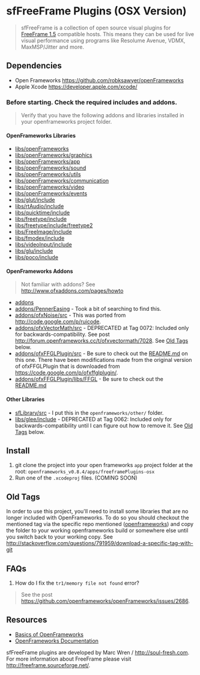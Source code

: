 # sfFreeFrame Plugins (OSX Version)
> sfFreeFrame is a collection of open source visual plugins for [FreeFrame 1.5](http://sourceforge.net/projects/freeframe/?source=typ_redirect) compatible hosts. This means they can be used for live visual performance using programs like Resolume Avenue, VDMX, MaxMSP/Jitter and more. 

## Dependencies 
- Open Frameworks <https://github.com/robksawyer/openFrameworks>
- Apple Xcode <https://developer.apple.com/xcode/>

### Before starting. Check the required includes and addons.
> Verify that you have the following addons and libraries installed in your openframeworks project folder.

#### OpenFrameworks Libraries
- [libs/openFrameworks](https://github.com/robksawyer/openFrameworks/tree/master/libs/openFrameworks)
- [libs/openFrameworks/graphics](https://github.com/robksawyer/openFrameworks/tree/master/libs/openFrameworks/graphics)
- [libs/openFrameworks/app](https://github.com/robksawyer/openFrameworks/tree/master/libs/openFrameworks/app)
- [libs/openFrameworks/sound](https://github.com/robksawyer/openFrameworks/tree/master/libs/openFrameworks/sound)
- [libs/openFrameworks/utils](https://github.com/robksawyer/openFrameworks/tree/master/libs/openFrameworks/utils)
- [libs/openFrameworks/communication](https://github.com/robksawyer/openFrameworks/tree/master/libs/openFrameworks/communication)
- [libs/openFrameworks/video](https://github.com/robksawyer/openFrameworks/tree/master/libs/openFrameworks/video)
- [libs/openFrameworks/events](https://github.com/robksawyer/openFrameworks/tree/master/libs/openFrameworks/events)
- [libs/glut/include](https://github.com/robksawyer/openFrameworks/tree/master/libs/glut)
- [libs/rtAudio/include](https://github.com/robksawyer/openFrameworks/tree/master/libs/rtAudio)
- [libs/quicktime/include](https://github.com/robksawyer/openFrameworks/tree/master/libs/quicktime)
- [libs/freetype/include](https://github.com/robksawyer/openFrameworks/tree/master/libs/freetype)
- [libs/freetype/include/freetype2](https://github.com/openframeworks/openFrameworks/tree/master/libs/freetype/include/freetype2/freetype)
- [libs/FreeImage/include](https://github.com/robksawyer/openFrameworks/tree/master/libs/FreeImage)
- [libs/fmodex/include](https://github.com/robksawyer/openFrameworks/tree/master/libs/fmodex)
- [libs/videoInput/include](https://github.com/robksawyer/openFrameworks/tree/master/libs/videoInput)
- [libs/glu/include](https://github.com/robksawyer/openFrameworks/tree/master/libs/glu)
- [libs/poco/include](https://github.com/robksawyer/openFrameworks/tree/master/libs/poco)

#### OpenFrameworks Addons
> Not familiar with addons? See <http://www.ofxaddons.com/pages/howto>

- [addons](https://github.com/robksawyer/openFrameworks/tree/osx-ffgl/addons)
- [addons/PennerEasing](https://github.com/robksawyer/ofxAddons/tree/master/PennerEasing) - Took a bit of searching to find this.
- [addons/ofxNoise/src](https://github.com/robksawyer/ofxRuicodeAddons/tree/master/ofxNoise/src) - This was ported from <http://code.google.com/p/ruicode>.
- [addons/ofxVectorMath/src](https://github.com/robksawyer/openFrameworks/tree/0071/addons/ofxVectorMath/src) - DEPRECATED at Tag 0072: Included only for backwards-compatibility. See post <http://forum.openframeworks.cc/t/ofxvectormath/7028>. See [Old Tags](#old-tags) below.
- [addons/ofxFFGLPlugin/src](https://github.com/robksawyer/openFrameworks/tree/osx-ffgl/addons/ofxFFGLPlugin/src) - Be sure to check out the [README.md](https://github.com/robksawyer/ofFFGLPlugin) on this one. There have been modifications made from the original version of ofxFFGLPlugin that is downloaded from <https://code.google.com/p/ofxffglplugin/>.
- [addons/ofxFFGLPlugin/libs/FFGL](https://github.com/robksawyer/openFrameworks/tree/osx-ffgl/addons/ofxFFGLPlugin/libs/FFGL) - Be sure to check out the [README.md](https://github.com/robksawyer/ofFFGLPlugin)

#### Other Libraries

- [sfLibrary/src](https://github.com/robksawyer/freeframePlugins-osx/tree/master/sfLibrary/src) - I put this in the `openframeworks/other/` folder.
- [libs/glee/include](https://github.com/openframeworks/openFrameworks/tree/0062/libs/glee) - DEPRECATED at Tag 0062: Included only for backwards-compatibility until I can figure out how to remove it. See [Old Tags](#old-tags) below.


## Install
1. git clone the project into your open frameworks `app` project folder at the root: `openframeworks_v0.8.4/apps/freeframePlugins-osx`
2. Run one of the `.xcodeproj` files. (COMING SOON)

## Old Tags

In order to use this project, you'll need to install some libraries that are no longer included with OpenFrameworks. To do so you should checkout the mentioned tag via the specific repo mentioned ([openframeworks](https://github.com/robksawyer/openFrameworks)) and copy the folder to your working openframeworks build or somewhere else until you switch back to your working copy. See <http://stackoverflow.com/questions/791959/download-a-specific-tag-with-git>

## FAQs

1. How do I fix the `tr1/memory file not found` error?
> See the post <https://github.com/openframeworks/openFrameworks/issues/2686>.


## Resources
- [Basics of OpenFrameworks](http://openframeworks.cc/tutorials/graphics/opengl.html)
- [OpenFrameworks Documentation](http://openframeworks.cc/documentation/)

sfFreeFrame plugins are developed by Marc Wren / <http://soul-fresh.com>. For more information about FreeFrame please visit <http://freeframe.sourceforge.net/>.
